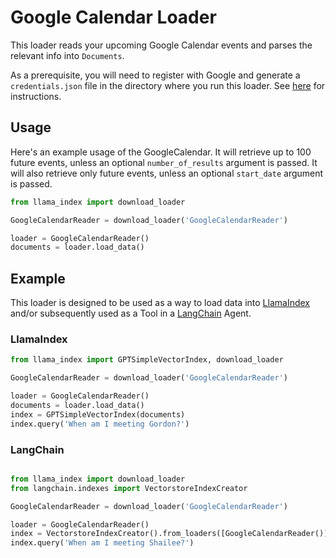 # Google Calendar Loader

This loader reads your upcoming Google Calendar events and parses the relevant info into `Documents`. 

As a prerequisite, you will need to register with Google and generate a `credentials.json` file in the directory where you run this loader. See [here](https://developers.google.com/workspace/guides/create-credentials) for instructions.

## Usage

Here's an example usage of the GoogleCalendar. It will retrieve up to 100 future events, unless an optional `number_of_results` argument is passed. It will also retrieve only future events, unless an optional `start_date` argument is passed.

```python
from llama_index import download_loader

GoogleCalendarReader = download_loader('GoogleCalendarReader')

loader = GoogleCalendarReader()
documents = loader.load_data()
```

## Example

This loader is designed to be used as a way to load data into [LlamaIndex](https://github.com/jerryjliu/gpt_index/tree/main/gpt_index) and/or subsequently used as a Tool in a [LangChain](https://github.com/hwchase17/langchain) Agent.

### LlamaIndex

```python
from llama_index import GPTSimpleVectorIndex, download_loader

GoogleCalendarReader = download_loader('GoogleCalendarReader')

loader = GoogleCalendarReader()
documents = loader.load_data()
index = GPTSimpleVectorIndex(documents)
index.query('When am I meeting Gordon?')
```

### LangChain

```python

from llama_index import download_loader
from langchain.indexes import VectorstoreIndexCreator

GoogleCalendarReader = download_loader('GoogleCalendarReader')

loader = GoogleCalendarReader()
index = VectorstoreIndexCreator().from_loaders([GoogleCalendarReader()])
index.query('When am I meeting Shailee?')
